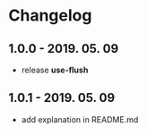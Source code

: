# Changelog

## 1.0.0 - 2019. 05. 09
- release **use-flush**

## 1.0.1 - 2019. 05. 09
- add explanation in README.md
